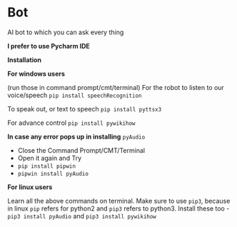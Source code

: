 # Bot
AI bot to which you can ask every thing

**I prefer to use Pycharm IDE**

**Installation**

**For windows users**

(run those in command prompt/cmt/terminal) For the robot to listen to our voice/speech `pip install speechRecognition`

To speak out, or text to speech `pip install pyttsx3`

For advance control `pip install pywikihow`

**In case any error pops up in installing** `pyAudio`

- Close the Command Prompt/CMT/Terminal
- Open it again and Try
- `pip install pipwin`
- `pipwin install pyAudio`

**For linux users**

Learn all the above commands on terminal. Make sure to use `pip3`, because in linux `pip` refers for python2 and `pip3` refers to python3. Install these too - `pip3 install pyAudio` and `pip3 install pywikihow`
